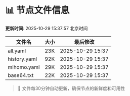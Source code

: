 # 📊 节点文件信息

**更新时间**: 2025-10-29 15:37:57 北京时间

| 文件名 | 大小 | 最后修改 |
|--------|------|----------|
| all.yaml | 23K | 2025-10-29 15:37 |
| history.yaml | 92K | 2025-10-29 15:37 |
| mihomo.yaml | 29K | 2025-10-29 15:37 |
| base64.txt | 22K | 2025-10-29 15:37 |

> 🔄 文件每30分钟自动更新，确保节点的新鲜度和可用性
